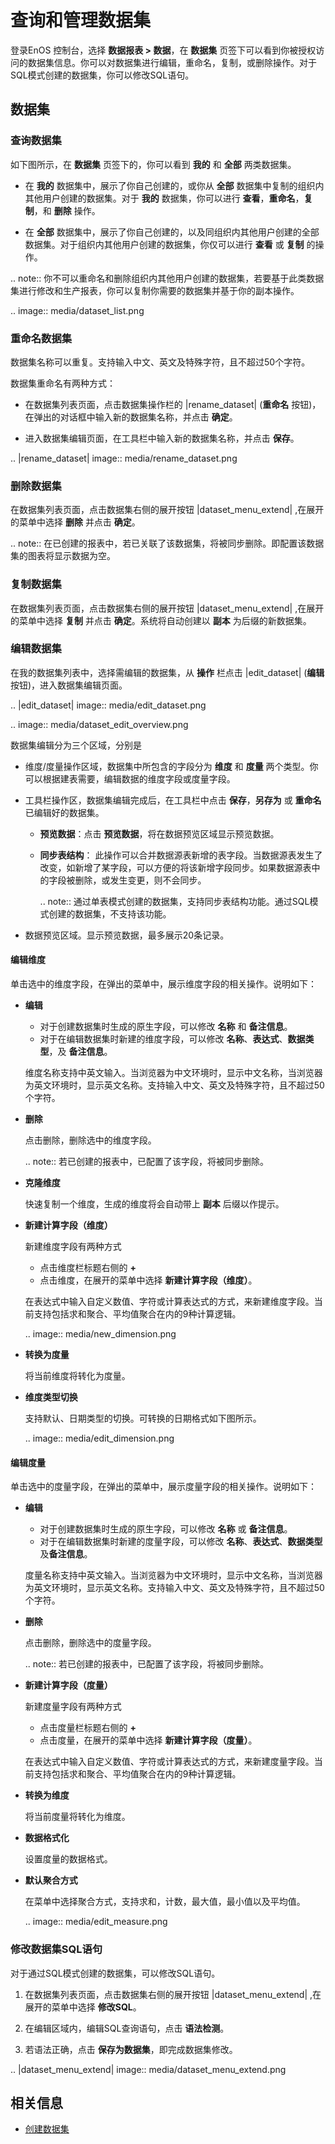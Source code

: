 # 查询和管理数据集

登录EnOS 控制台，选择 **数据报表 > 数据**，在 **数据集** 页签下可以看到你被授权访问的数据集信息。你可以对数据集进行编辑，重命名，复制，或删除操作。对于SQL模式创建的数据集，你可以修改SQL语句。

## 数据集

### 查询数据集

如下图所示，在 **数据集** 页签下的，你可以看到 **我的** 和 **全部** 两类数据集。

- 在 **我的** 数据集中，展示了你自己创建的，或你从 **全部** 数据集中复制的组织内其他用户创建的数据集。对于 **我的** 数据集，你可以进行 **查看**，**重命名**，**复制**，和 **删除** 操作。

- 在 **全部** 数据集中，展示了你自己创建的，以及同组织内其他用户创建的全部数据集。对于组织内其他用户创建的数据集，你仅可以进行 **查看** 或 **复制** 的操作。

.. note::  你不可以重命名和删除组织内其他用户创建的数据集，若要基于此类数据集进行修改和生产报表，你可以复制你需要的数据集并基于你的副本操作。

.. image:: media/dataset_list.png

### 重命名数据集

数据集名称可以重复。支持输入中文、英文及特殊字符，且不超过50个字符。

数据集重命名有两种方式：

- 在数据集列表页面，点击数据集操作栏的 |rename_dataset| (**重命名** 按钮)，在弹出的对话框中输入新的数据集名称，并点击 **确定**。

- 进入数据集编辑页面，在工具栏中输入新的数据集名称，并点击 **保存**。

.. |rename_dataset| image:: media/rename_dataset.png

### 删除数据集

在数据集列表页面，点击数据集右侧的展开按钮 |dataset_menu_extend| ,在展开的菜单中选择 **删除** 并点击 **确定**。

.. note:: 在已创建的报表中，若已关联了该数据集，将被同步删除。即配置该数据集的图表将显示数据为空。


### 复制数据集

在数据集列表页面，点击数据集右侧的展开按钮 |dataset_menu_extend| ,在展开的菜单中选择 **复制** 并点击 **确定**。系统将自动创建以 **副本** 为后缀的新数据集。

### 编辑数据集

在我的数据集列表中，选择需编辑的数据集，从 **操作** 栏点击 |edit_dataset| (**编辑** 按钮)，进入数据集编辑页面。

.. |edit_dataset| image:: media/edit_dataset.png

.. image:: media/dataset_edit_overview.png

数据集编辑分为三个区域，分别是
- 维度/度量操作区域，数据集中所包含的字段分为 **维度** 和 **度量** 两个类型。你可以根据建表需要，编辑数据的维度字段或度量字段。
- 工具栏操作区，数据集编辑完成后，在工具栏中点击 **保存**，**另存为** 或 **重命名** 已编辑好的数据集。
  - **预览数据**：点击 **预览数据**，将在数据预览区域显示预览数据。
  - **同步表结构**： 此操作可以合并数据源表新增的表字段。当数据源表发生了改变，如新增了某字段，可以方便的将该新增字段同步。如果数据源表中的字段被删除，或发生变更，则不会同步。

    .. note:: 通过单表模式创建的数据集，支持同步表结构功能。通过SQL模式创建的数据集，不支持该功能。

- 数据预览区域。显示预览数据，最多展示20条记录。

#### 编辑维度

单击选中的维度字段，在弹出的菜单中，展示维度字段的相关操作。说明如下：

- **编辑**
  - 对于创建数据集时生成的原生字段，可以修改 **名称** 和 **备注信息**。
  - 对于在编辑数据集时新建的维度字段，可以修改 **名称**、**表达式**、**数据类型**，及 **备注信息**。

  维度名称支持中英文输入。当浏览器为中文环境时，显示中文名称，当浏览器为英文环境时，显示英文名称。支持输入中文、英文及特殊字符，且不超过50个字符。

- **删除**

  点击删除，删除选中的维度字段。

  .. note:: 若已创建的报表中，已配置了该字段，将被同步删除。

- **克隆维度**

  快速复制一个维度，生成的维度将会自动带上 **副本** 后缀以作提示。

- **新建计算字段（维度）**

  新建维度字段有两种方式
  - 点击维度栏标题右侧的 **+**
  - 点击维度，在展开的菜单中选择 **新建计算字段（维度）**。

  在表达式中输入自定义数值、字符或计算表达式的方式，来新建维度字段。当前支持包括求和聚合、平均值聚合在内的9种计算逻辑。

  .. image:: media/new_dimension.png

- **转换为度量**

  将当前维度将转化为度量。

- **维度类型切换**

  支持默认、日期类型的切换。可转换的日期格式如下图所示。

  .. image:: media/edit_dimension.png

#### 编辑度量

单击选中的度量字段，在弹出的菜单中，展示度量字段的相关操作。说明如下：

- **编辑**
  - 对于创建数据集时生成的原生字段，可以修改 **名称** 或 **备注信息**。
  - 对于在编辑数据集时新建的度量字段，可以修改 **名称**、**表达式**、**数据类型**及**备注信息**。

  度量名称支持中英文输入。当浏览器为中文环境时，显示中文名称，当浏览器为英文环境时，显示英文名称。支持输入中文、英文及特殊字符，且不超过50个字符。

- **删除**

  点击删除，删除选中的度量字段。

  .. note:: 若已创建的报表中，已配置了该字段，将被同步删除。

- **新建计算字段（度量）**

  新建度量字段有两种方式
  - 点击度量栏标题右侧的 **+**
  - 点击度量，在展开的菜单中选择 **新建计算字段（度量）**。

  在表达式中输入自定义数值、字符或计算表达式的方式，来新建度量字段。当前支持包括求和聚合、平均值聚合在内的9种计算逻辑。

- **转换为维度**

  将当前度量将转化为维度。

- **数据格式化**

  设置度量的数据格式。

- **默认聚合方式**

  在菜单中选择聚合方式，支持求和，计数，最大值，最小值以及平均值。

  .. image:: media/edit_measure.png

### 修改数据集SQL语句

对于通过SQL模式创建的数据集，可以修改SQL语句。

1. 在数据集列表页面，点击数据集右侧的展开按钮 |dataset_menu_extend| ,在展开的菜单中选择 **修改SQL**。

2. 在编辑区域内，编辑SQL查询语句，点击 **语法检测**。

3. 若语法正确，点击 **保存为数据集**，即完成数据集修改。

.. |dataset_menu_extend| image:: media/dataset_menu_extend.png

## 相关信息

- [创建数据集](creating_dataset)
